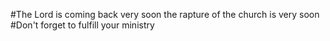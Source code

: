 #The Lord is coming back very soon the rapture of the church is very soon
#Don't forget to fulfill your ministry